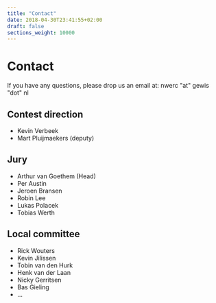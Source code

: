 ```yaml
---
title: "Contact"
date: 2018-04-30T23:41:55+02:00
draft: false
sections_weight: 10000
---
```


# Contact
If you have any questions, please drop us an email at: nwerc "at" gewis "dot" nl

## Contest direction
- Kevin Verbeek
- Mart Pluijmaekers (deputy)

## Jury
- Arthur van Goethem (Head)
- Per Austin
- Jeroen Bransen
- Robin Lee
- Lukas Polacek
- Tobias Werth

## Local committee
- Rick Wouters
- Kevin Jilissen
- Tobin van den Hurk
- Henk van der Laan
- Nicky Gerritsen
- Bas Gieling
- ...
